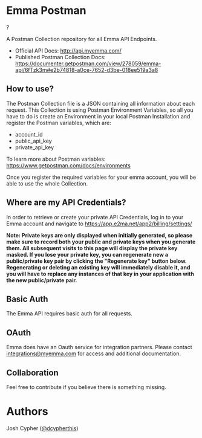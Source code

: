 # Emma Postman

?

A Postman Collection repository for all Emma API Endpoints. 

- Official API Docs: http://api.myemma.com/
- Published Postman Collection Docs: https://documenter.getpostman.com/view/278059/emma-api/6fTzk3m#e2b74818-a0ce-7652-d3be-018ee519a3a8 

## How to use?

The Postman Collection file is a JSON containing all information about each request.
This Collection is using Postman Environment Variables, so all you have to do is create an Environment in your local Postman Installation and register the Postman variables, which are:

- account_id
- public_api_key
- private_api_key

To learn more about Postman variables: https://www.getpostman.com/docs/environments

Once you register the required variables for your emma account, you will be able to use the whole Collection.

## Where are my API Credentials?

In order to retrieve or create your private API Credentials, log in to your Emma account and navigate to https://app.e2ma.net/app2/billing/settings/

**Note: Private keys are only displayed when initially generated, so please make sure to record both your public and private keys when you generate them. All subsequent visits to this page will display the private key masked. If you lose your private key, you can regenerate new a public/private key pair by clicking the "Regenerate key" button below. Regenerating or deleting an existing key will immediately disable it, and you will have to replace any instances of that key in your application with the new public/private pair.**

## Basic Auth

The Emma API requires basic auth for all requests. 

## OAuth

Emma does have an Oauth service for integration partners. Please contact integrations@myemma.com for access and additional documentation. 

## Collaboration

Feel free to contribute if you believe there is something missing.

# Authors

Josh Cypher ([@dcypherthis](https://github.com/dcypherthis))

